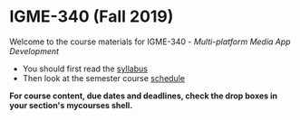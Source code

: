 # IGME-340 (Fall 2019)
Welcome to the course materials for IGME-340 - *Multi-platform Media App Development*
- You should first read the [syllabus](syllabus.md)
- Then look at the semester course [schedule](schedule.md)

**For course content, due dates and deadlines, check the drop boxes in your section's mycourses shell.**
